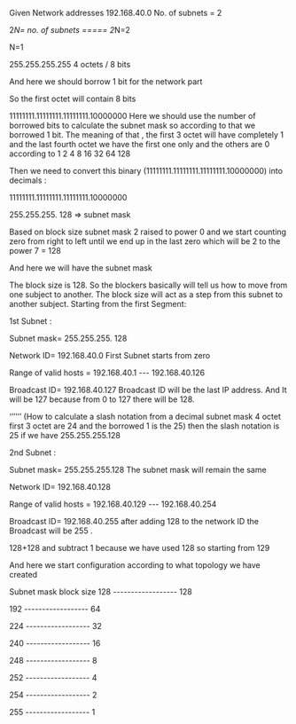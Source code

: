 Given Network addresses 192.168.40.0 
No. of subnets = 2

2*N= no. of subnets ===== 2*N=2

N=1

255.255.255.255 4 octets / 8 bits

And here we should borrow 1 bit for the network part

So the first octet will contain 8 bits

11111111.11111111.11111111.10000000
Here we should use the number of borrowed bits to calculate the subnet mask so according to that we borrowed 1 bit. The meaning of that , the first  3 octet will have completely 1 and the last fourth octet we have the first one only and the others are 0 according to 1 2 4 8 16 32 64 128

Then we need to convert this binary (11111111.11111111.11111111.10000000) into decimals :

11111111.11111111.11111111.10000000

255.255.255. 128 => subnet mask	

Based on block size subnet mask 2 raised to power 0 and we start counting zero from right to left until we end up in the last zero which will be 2 to the power 7 = 128 

And here we will have the subnet mask

The block size is 128. So the blockers basically will tell us how to move from one subject to another. The block size will act as a step from this subnet to another subject.
Starting from the first Segment:

1st Subnet :

Subnet mask= 255.255.255. 128	

Network ID= 192.168.40.0  First Subnet starts from zero

Range of valid hosts = 192.168.40.1 --- 192.168.40.126

Broadcast ID= 192.168.40.127 Broadcast ID will be the last IP address. And It will be 127 because from 0 to 127 there will be 128.

‘’’’’’ (How to calculate a slash notation from a decimal subnet mask 4 octet first 3 octet are 24 and the borrowed 1 is the 25) then the slash notation is 25 if we have 255.255.255.128





2nd Subnet :

Subnet mask= 255.255.255.128 The subnet mask will remain the same

Network ID= 192.168.40.128

Range of valid hosts = 192.168.40.129 --- 192.168.40.254

Broadcast ID= 192.168.40.255   after adding 128 to the network ID the Broadcast will be 255 . 

128+128 and subtract 1 because we have used 128 so starting from 129

And here we start configuration according to what topology we have created 



Subnet mask     block size
128	------------------		128

192	------------------		64

224	------------------		32

240	------------------		16

248	------------------		8

252	------------------		4

254	------------------		2

255	------------------		1



